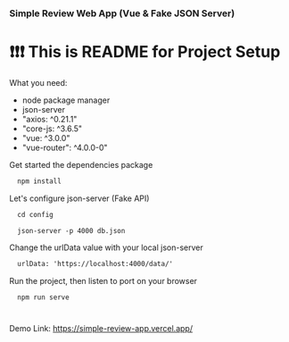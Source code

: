 ### Simple Review Web App (Vue & Fake JSON Server) 
# :exclamation::exclamation::exclamation: This is README for Project Setup
What you need:
- node package manager
- json-server
- "axios: ^0.21.1"
- "core-js: ^3.6.5"
- "vue: ^3.0.0"
- "vue-router": ^4.0.0-0"

Get started the dependencies package
```html
  npm install
```

Let's configure json-server (Fake API)
```html
  cd config
```
```html
  json-server -p 4000 db.json
```
Change the urlData value with your local json-server
```html
  urlData: 'https://localhost:4000/data/'
```
Run the project, then listen to port on your browser
```html
  npm run serve
```
#
Demo Link: https://simple-review-app.vercel.app/
